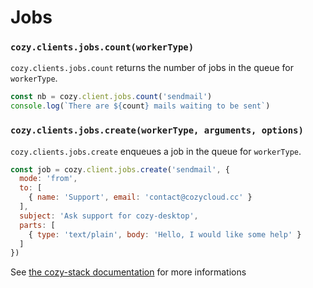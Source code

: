 # Jobs

### `cozy.clients.jobs.count(workerType)`

`cozy.clients.jobs.count` returns the number of jobs in the queue for `workerType`.

```javascript
const nb = cozy.client.jobs.count('sendmail')
console.log(`There are ${count} mails waiting to be sent`)
```

### `cozy.clients.jobs.create(workerType, arguments, options)`

`cozy.clients.jobs.create` enqueues a job in the queue for `workerType`.

```javascript
const job = cozy.client.jobs.create('sendmail', {
  mode: 'from',
  to: [
    { name: 'Support', email: 'contact@cozycloud.cc' }
  ],
  subject: 'Ask support for cozy-desktop',
  parts: [
    { type: 'text/plain', body: 'Hello, I would like some help' }
  ]
})
```

See [the cozy-stack documentation](https://cozy.github.io/cozy-stack/jobs.html#post-jobsqueueworker-type) for more informations
